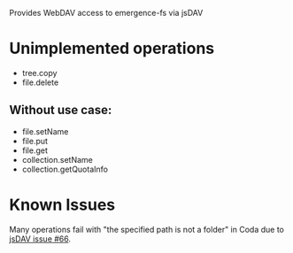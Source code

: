 Provides WebDAV access to emergence-fs via jsDAV

# Unimplemented operations
* tree.copy
* file.delete

## Without use case:

* file.setName
* file.put
* file.get
* collection.setName
* collection.getQuotaInfo

# Known Issues
Many operations fail with "the specified path is not a folder" in Coda due to [jsDAV issue #66](https://github.com/mikedeboer/jsDAV/issues/66).